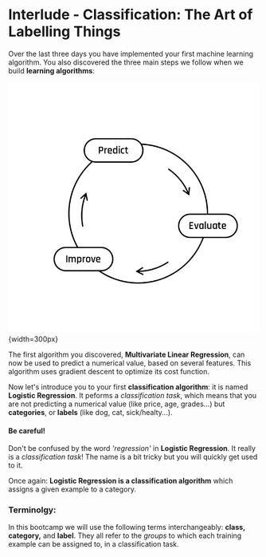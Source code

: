 # Interlude - Classification: The Art of Labelling Things
Over the last three days you have implemented your first machine learning algorithm. You also discovered the three main steps we follow when we build **learning algorithms**:

![The Learning Cycle](../assets/Default.png){width=300px}

The first algorithm you discovered, **Multivariate Linear Regression**, can now be used to predict a numerical value, based on several features. This algorithm uses gradient descent to optimize its cost function.  

Now let's introduce you to your first **classification algorithm**: it is named **Logistic Regression**. It peforms a *classification task*, which means that you are not predicting a numerical value (like price, age, grades...) but **categories**, or **labels** (like dog, cat, sick/healty...).   

#### **Be careful!**  
Don't be confused by the word *'regression'* in **Logistic Regression**. It really is a *classification task*! The name is a bit tricky but you will quickly get used to it.  

Once again: **Logistic Regression is a classification algorithm** which assigns a given example to a category.  

### **Terminolgy:**
In this bootcamp we will use the following terms interchangeably: **class, category,** and **label**. They all refer to the *groups* to which each training example can be assigned to, in a classification task.
